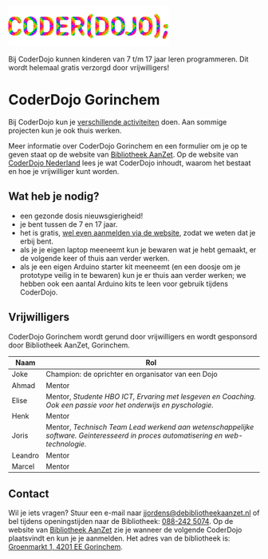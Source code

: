 ![](./images/coderdojo-logo.png "Het CoderDojo Logo")

Bij CoderDojo kunnen kinderen van 7 t/m 17 jaar leren programmeren. Dit wordt helemaal gratis verzorgd door vrijwilligers!

# CoderDojo Gorinchem

Bij CoderDojo kun je [verschillende activiteiten](./activiteiten) doen. Aan sommige projecten kun je ook thuis werken.

Meer informatie over CoderDojo Gorinchem en een formulier om je op te geven staat op de website van [Bibliotheek AanZet](https://www.debibliotheekaanzet.nl/activiteiten/coderdojo). Op de website van [CoderDojo Nederland](https://coderdojo.nl) lees je wat CoderDojo inhoudt, waarom het bestaat en hoe je vrijwilliger kunt worden.

## Wat heb je nodig?

- een gezonde dosis nieuwsgierigheid!
- je bent tussen de 7 en 17 jaar.
- het is gratis, [wel even aanmelden via de website](https://www.debibliotheekaanzet.nl/activiteiten/coderdojo), zodat we weten dat je erbij bent.
- als je je eigen laptop meeneemt kun je bewaren wat je hebt gemaakt, er de volgende keer of thuis aan verder werken.
- als je een eigen Arduino starter kit meeneemt (en een doosje om je prototype veilig in te bewaren) kun je er thuis aan verder werken; we hebben ook een aantal Arduino kits te leen voor gebruik tijdens CoderDojo.

## Vrijwilligers

CoderDojo Gorinchem wordt gerund door vrijwilligers en wordt gesponsord door Bibliotheek AanZet, Gorinchem.

| Naam    | Rol                                                                                                                               |
| ------- | --------------------------------------------------------------------------------------------------------------------------------- |
| Joke    | Champion: de oprichter en organisator van een Dojo                                                                                |
| Ahmad   | Mentor                                                                                                                            |
| Elise   | Mentor, _Studente HBO ICT, Ervaring met lesgeven en Coaching. Ook een passie voor het onderwijs en pyschologie._                  |
| Henk    | Mentor                                                                                                                            |
| Joris   | Mentor, _Technisch Team Lead werkend aan wetenschappelijke software. Geinteresseerd in proces automatisering en web-technologie._ |
| Leandro | Mentor                                                                                                                            |
| Marcel  | Mentor                                                                                                                            |

## Contact

Wil je iets vragen? Stuur een e-mail naar [jjordens@debibliotheekaanzet.nl](mailto:jjordens@debibliotheekaanzet.nl) of bel tijdens openingstijden naar de Bibliotheek: [088-242 5074](tel:+31882425074).
Op de website van [Bibliotheek AanZet](https://www.debibliotheekaanzet.nl/activiteiten/coderdojo) zie je wanneer de volgende CoderDojo plaatsvindt en kun je je aanmelden.
Het adres van de bibliotheek is: [Groenmarkt 1, 4201 EE Gorinchem](https://maps.app.goo.gl/o5HYnxhzLCdjUdQw7).
